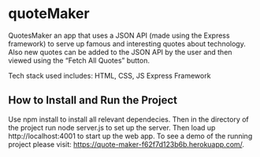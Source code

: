 # quoteMaker
QuotesMaker an app that uses a JSON API (made using the Express framework) to serve up famous and interesting quotes about technology. 
Also new quotes can be added to the JSON API by the user and then viewed using the “Fetch All Quotes” button.

Tech stack used includes: HTML, CSS, JS Express Framework

## How to Install and Run the Project
Use npm install to install all relevant dependecies. Then in the directory of the project run node server.js to set up the server. 
Then load up http://localhost:4001 to start up the web app.
To see a demo of the running project please visit: https://quote-maker-f62f7d123b6b.herokuapp.com/.
